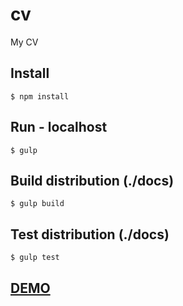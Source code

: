 # cv
My CV

## Install

    $ npm install
    
## Run - localhost

    $ gulp 

## Build distribution (./docs)

    $ gulp build

## Test distribution (./docs)

    $ gulp test

## [DEMO](https://fadziljusri.github.io/cv.old/)
